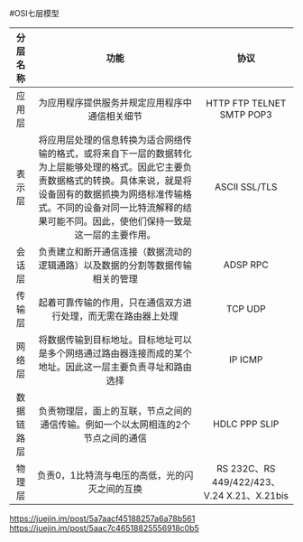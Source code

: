 #OSI七层模型

|分层名称|功能|协议|
|:--:|:--:|:--:|
|应用层|为应用程序提供服务并规定应用程序中通信相关细节|HTTP FTP TELNET SMTP POP3|
|表示层|将应用层处理的信息转换为适合网络传输的格式，或将来自下一层的数据转化为上层能够处理的格式。因此它主要负责数据格式的转换。具体来说，就是将设备固有的数据抓换为网络标准传输格式。不同的设备对同一比特流解释的结果可能不同。因此，使他们保持一致是这一层的主要作用。|ASCII SSL/TLS |
|会话层|负责建立和断开通信连接（数据流动的逻辑通路）以及数据的分割等数据传输相关的管理|ADSP RPC|
|传输层|起着可靠传输的作用，只在通信双方进行处理，而无需在路由器上处理|TCP UDP|
|网络层|将数据传输到目标地址。目标地址可以是多个网络通过路由器连接而成的某个地址。因此这一层主要负责寻址和路由选择|IP ICMP|
|数据链路层|负责物理层，面上的互联，节点之间的通信传输。例如一个以太网相连的2个节点之间的通信|HDLC PPP SLIP|
|物理层|负责0，1比特流与电压的高低，光的闪灭之间的互换|RS 232C、RS 449/422/423、V.24 X.21、X.21bis|


https://juejin.im/post/5a7aacf45188257a6a78b561
https://juejin.im/post/5aac7c46518825556918c0b5
